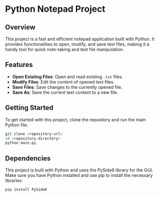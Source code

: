 # Python Notepad Project

## Overview
This project is a fast and efficient notepad application built with Python. It provides functionalities to open, modify, and save text files, making it a handy tool for quick note-taking and text file manipulation.

## Features
- **Open Existing Files**: Open and read existing `.txt` files.
- **Modify Files**: Edit the content of opened text files.
- **Save Files**: Save changes to the currently opened file.
- **Save As**: Save the current text content to a new file.

## Getting Started
To get started with this project, clone the repository and run the main Python file.

```bash
git clone <repository-url>
cd <repository-directory>
python main.py
```

## Dependencies
This project is built with Python and uses the PySide6 library for the GUI. Make sure you have Python installed and use pip to install the necessary libraries:
```bash
pip install PySide6
```
